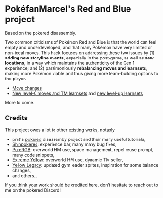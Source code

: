 # PokéfanMarcel's Red and Blue project

Based on the pokered disassembly.

Two common criticisms of Pokémon Red and Blue is that the world can feel empty and underdeveloped, and that many Pokémon have very limited or non-ideal moves.
This hack focuses on addressing these two issues by (1) **adding new storyline events**, especially in the post-game, as well as **new locations**, in a way which maintains the authenticity of the Gen 1 experience; and (2) parsimoniously **rebalancing moves and learnsets**, making more Pokémon viable and thus giving more team-building options to the player.

- [Move changes](docs/move_changes.md)
- [New level-0 moves and TM learnsets](../data/pokemon/base_stats) and [new level-up learnsets](../data/pokemon/evos_moves.asm)

More to come.


## Credits

This project owes a lot to other existing works, notably

- pret's [pokered](https://github.com/pret/pokered) disassemby project and their many useful tutorials,
- [Shinpokered](https://github.com/jojobear13/shinpokered): experience bar, many many bug fixes,
- [PureRGB](https://github.com/Vortyne/pureRGB): overworld HM use, space management, repel reuse prompt, many code snippets,
- [Extreme Yellow](https://github.com/RainbowMetalPigeon/ExtremeYellow): overworld HM use, dynamic TM seller,
- [Yellow Legacy](https://github.com/cRz-Shadows/Pokemon_Yellow_Legacy): updated gym leader sprites, inspiration for some balance changes,
- and others...

If you think your work should be credited here, don't hesitate to reach out to me on the pokered Discord!
